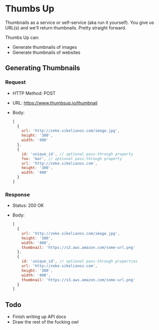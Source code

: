 # Thumbs Up

Thumbnails as a service or self-service (aka run it yourself). You give us
URL(s) and we'll return thumbnails. Pretty straight forward.

Thumbs Up can:

* Generate thumbnails of images
* Generate thumbnails of websites

## Generating Thumbnails

### Request

* HTTP Method: POST
* URL: https://www.thumbsup.io/thumbnail
* Body:

  ```js
  [
    {
      url: 'http://zeke.sikelianos.com/image.jpg',
      height: '300',
      width: '400'
    },
    {
      id: 'unique_id', // optional pass-through property
      foo: 'bar', // optional pass-through property 
      url: 'http://zeke.sikelianos.com',
      height: '300',
      width: '400'
    }
  ]
  ```

### Response

* Status: 200 OK
* Body:

  ```js
  [
    {
      url: 'http://zeke.sikelianos.com/image.jpg',
      height: '300',
      width: '400',
      thumbnail: 'https://s3.aws.amazon.com/some-url.png'
    },
    {
      id: 'unique_id', // optional pass-through properties
      url: 'http://zeke.sikelianos.com',
      height: '300',
      width: '400',
      thumbnail: 'https://s3.aws.amazon.com/some-url.png'
    }
  ]
  ```

## Todo

* Finish writing up API docs
* Draw the rest of the fucking owl
